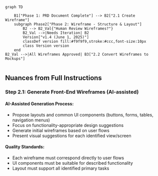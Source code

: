 

```mermaid
graph TD
    
    B1["Phase 1: PRD Document Complete"] --> B2["2.1 Create Wireframe"]    
    subgraph Phase2["Phase 2: Wireframe - Structure & Layout"]
        B2 --> B2_Val{"Human Review Wireframes?"}
        B2_Val -->|Needs Iteration| B2
        Version["v1.4 (June 1, 2025)"]
        classDef version fill:#f9f9f9,stroke:#ccc,font-size:10px
        class Version version
    end
B2_Val -->|All Wireframes Approved| B3["2.2 Convert Wireframes to Mockups"]


```


## Nuances from Full Instructions

### Step 2.1: Generate Front-End Wireframes (AI-assisted)

#### AI-Assisted Generation Process:
*   Propose layouts and common UI components (buttons, forms, tables, navigation menus)
*   Focus on functionality-appropriate design suggestions
*   Generate initial wireframes based on user flows
*   Present visual suggestions for each identified view/screen

#### Quality Standards:
*   Each wireframe must correspond directly to user flows
*   UI components must be suitable for described functionality
*   Layout must support all identified primary tasks
